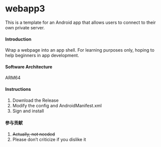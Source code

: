 # webapp3
This is a template for an Android app that allows users to connect to their own private server.

#### Introduction
Wrap a webpage into an app shell. For learning purposes only, hoping to help beginners in app development.

#### Software Architecture
ARM64

#### Instructions
1.  Download the Release
2.  Modify the config and AndroidManifest.xml
3.  Sign and install

#### 参与贡献
1.  ~~Actually, not needed~~
2.  Please don’t criticize if you dislike it
